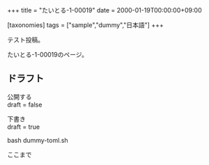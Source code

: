 +++
title = "たいとる-1-00019"
date = 2000-01-19T00:00:00+09:00

[taxonomies]
tags = ["sample","dummy","日本語"]
+++

テスト投稿。

たいとる-1-00019のページ。


## ドラフト

公開する  
draft = false

下書き  
draft = true

bash dummy-toml.sh

ここまで

